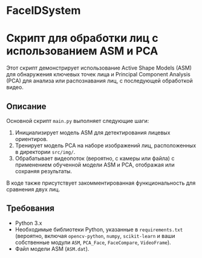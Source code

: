 # FaceIDSystem
# Скрипт для обработки лиц с использованием ASM и PCA

Этот скрипт демонстрирует использование Active Shape Models (ASM) для обнаружения ключевых точек лица и Principal Component Analysis (PCA) для анализа или распознавания лиц, с последующей обработкой видео.

## Описание

Основной скрипт `main.py` выполняет следующие шаги:
1. Инициализирует модель ASM для детектирования лицевых ориентиров.
2. Тренирует модель PCA на наборе изображений лиц, расположенных в директории `src/img/`.
3. Обрабатывает видеопоток (вероятно, с камеры или файла) с применением обученной модели ASM и PCA, отображая или сохраняя результаты.

В коде также присутствует закомментированная функциональность для сравнения двух лиц.

## Требования

* Python 3.x
* Необходимые библиотеки Python, указанные в `requirements.txt` (вероятно, включая `opencv-python`, `numpy`, `scikit-learn` и ваши собственные модули `ASM`, `PCA_Face`, `FaceCompare`, `VideoFrame`).
* Файл модели ASM (`ASM.dat`).